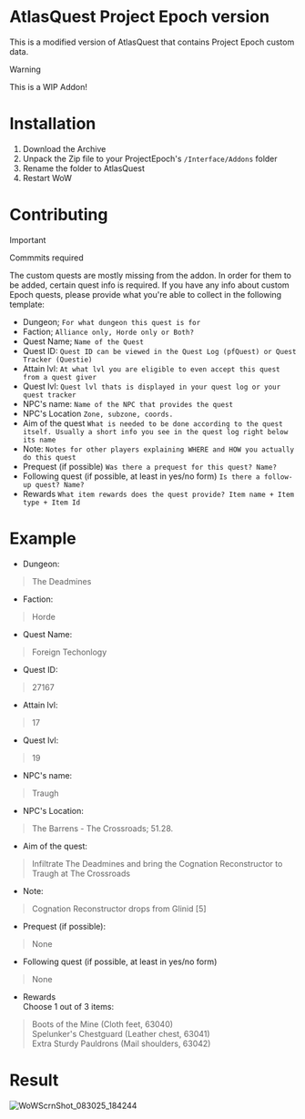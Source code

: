 # AtlasQuest Project Epoch version
This is a modified version of AtlasQuest that contains Project Epoch custom data. 
> [!WARNING]
> This is a WIP Addon!
# Installation
1. Download the Archive
2. Unpack the Zip file to your ProjectEpoch's ```/Interface/Addons``` folder
3. Rename the folder to AtlasQuest
4. Restart WoW
# Contributing
> [!IMPORTANT]
> Commmits required
>
The custom quests are mostly missing from the addon. In order for them to be added, certain quest info is required. If you have any info about custom Epoch quests, please provide what you're able to collect in the following template:
- Dungeon; ```For what dungeon this quest is for```
- Faction; ```Alliance only, Horde only or Both?```
- Quest Name; ```Name of the Quest```
- Quest ID: ```Quest ID can be viewed in the Quest Log (pfQuest) or Quest Tracker (Questie)```
- Attain lvl: ```At what lvl you are eligible to even accept this quest from a quest giver```
- Quest lvl: ```Quest lvl thats is displayed in your quest log or your quest tracker```
- NPC's name: ```Name of the NPC that provides the quest```
- NPC's Location ```Zone, subzone, coords.```
- Aim of the quest ```What is needed to be done according to the quest itself. Usually a short info you see in the quest log right below its name```
- Note: ```Notes for other players explaining WHERE and HOW you actually do this quest```
- Prequest (if possible) ```Was there a prequest for this quest? Name?```
- Following quest (if possible, at least in yes/no form) ```Is there a follow-up quest? Name?```
- Rewards ```What item rewards does the quest provide? Item name + Item type + Item Id``` 
# Example  
- Dungeon:
> The Deadmines
- Faction:
> Horde
- Quest Name:
> Foreign Techonlogy
- Quest ID:
> 27167
- Attain lvl:
> 17
- Quest lvl:
> 19
- NPC's name:
> Traugh
- NPC's Location:
> The Barrens - The Crossroads; 51.28.
- Aim of the quest:
> Infiltrate The Deadmines and bring the Cognation Reconstructor to Traugh at The Crossroads
- Note:
> Cognation Reconstructor drops from Glinid [5]
- Prequest (if possible):
> None
- Following quest (if possible, at least in yes/no form) 
> None
- Rewards  
Choose 1 out of 3 items:
> Boots of the Mine (Cloth feet, 63040)  
> Spelunker's Chestguard  (Leather chest, 63041)  
> Extra Sturdy Pauldrons (Mail shoulders, 63042)  

# Result
![WoWScrnShot_083025_184244](https://github.com/user-attachments/assets/c24a2de4-f006-4271-838d-941b5b9a6992)


